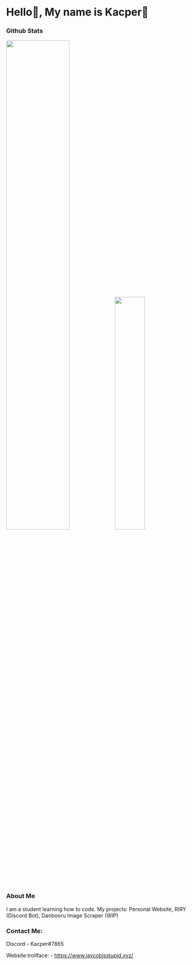 # Hello:wave:, My name is Kacper:ghost:

### Github Stats
<img src="https://github-readme-stats.vercel.app/api?username=DooJayu&show_icons=true&layout=compact&count_private=true&hide_title=true&theme=dracula" style="width: 58%; max-width: 58%; min-width: 58%;"><img src="https://github-readme-stats.vercel.app/api/top-langs/?username=DooJayu&layout=compact&count_private=true&theme=dracula" style="width: 40%; max-width: 40%; min-width: 40%;"></a>

### About Me

I am a student learning how to code.
My projects: Personal Website, RIRY (Discord Bot), Danbooru Image Scraper (WIP)

### Contact Me:

Discord - Kacper#7865

Website:trollface: - https://www.jaycobisstupid.xyz/


